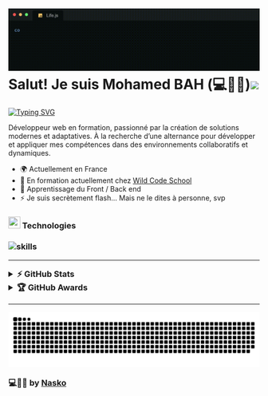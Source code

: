 ![Coding Gif](https://github.com/m-mdy-m/m-mdy-m/blob/main/Life.js.gif)
Salut! Je suis Mohamed BAH (💻💜🚀)![](https://user-images.githubusercontent.com/18350557/176309783-0785949b-9127-417c-8b55-ab5a4333674e.gif)
========================================================================================================================================
[![Typing SVG](https://readme-typing-svg.demolab.com?font=Playwrite+England+SemiJoine&pause=1000&color=D32BFFB3&center=faux&vCenter=faux&repeat=vrai&random=faux&width=435&lines=%5BStagiaire%5D%F0%9F%A7%91%E2%80%8D%F0%9F%92%BB;%5BWild+Code+School%5D%F0%9F%8F%AB;%5B%F0%9F%A4%96AI%7C%E2%9B%93%EF%B8%8FWeb3%5D%F0%9F%92%9C)](https://git.io/typing-svg)

Développeur web en formation, passionné par la création de solutions modernes et adaptatives. À la recherche d’une alternance pour développer et appliquer mes compétences dans des environnements collaboratifs et dynamiques.

- 🌍 Actuellement en France
- 🌱 En formation actuellement chez [Wild Code School](https://www.wildcodeschool.com/fr-fr/)
- 🧠 Apprentissage du Front / Back end
- ⚡ Je suis secrètement flash... Mais ne le dites à personne, svp

<h3><img src="https://media2.giphy.com/media/QssGEmpkyEOhBCb7e1/giphy.gif?cid=ecf05e47a0n3gi1bfqntqmob8g9aid1oyj2wr3ds3mg700bl&rid=giphy.gif" width="24" height="24"/> Technologies<h3/>

![skills](https://skillicons.dev/icons?i=html,css,js,react,figma,vscode,github,discord&theme=dark)

---

<details>
<summary>&#9889 <b>GitHub Stats</b></summary><br/>

<p align="center">
    <img src="https://github-readme-streak-stats.herokuapp.com/?user=Nasko-dev&theme=radical&border=7F3FBF&background=0D1117" alt="Nasko-dev" />
</p>

<p align="center">
    <a href="https://github.com/Nasko-dev">
        <img alt="Nasko-dev Github Stats" src="https://denvercoder1-github-readme-stats.vercel.app/api?username=Nasko-dev&show_icons=true&count_private=true&theme=tokyonight&border_color=7F3FBF&bg_color=0D1117&title_color=F85D7F&icon_color=F8D866" height="192px" />
    </a>
    <a href="https://github.com/Nasko-dev">
        <img alt="Nasko-dev Top Languages" src="https://denvercoder1-github-readme-stats.vercel.app/api/top-langs/?username=Nasko-dev&langs_count=20&layout=compact&theme=tokyonight&border_color=7F3FBF&bg_color=0D1117&title_color=F85D7F&icon_color=F8D866" height="192px" />
    </a>
</p>

<p align="center">
    <img src="https://github-readme-activity-graph.vercel.app/graph?username=Nasko-dev&custom_title=Nasko-dev%20GitHub%20Activity%20Graph&bg_color=0D1117&color=7F3FBF&line=7F3FBF&point=7F3FBF&area_color=FFFFFF&title_color=FFFFFF&area=true" alt="Nasko-dev" />
</p>
</details>
<details>
    <summary>&#127942 <b>GitHub Awards</b></summary><br/>

![Github Trophy](https://github-profile-trophy.vercel.app/?username=Nasko-dev)

</details>

---

<img src="https://raw.githubusercontent.com/Devtrotter/Devtrotter/57d797287a1541c51be8dbcd2e1f621af6b55f88/Images/snake.svg" style="background:#161b22;">

💻💜🚀 by [Nasko](https://www.linkedin.com/in/Nasko-dev/)
﻿

